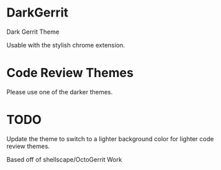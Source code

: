 # DarkGerrit
Dark Gerrit Theme

Usable with the stylish chrome extension.

# Code Review Themes
Please use one of the darker themes.

# TODO
Update the theme to switch to a lighter background color for lighter code review themes.


Based off of shellscape/OctoGerrit Work
